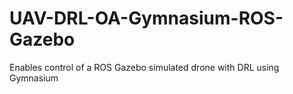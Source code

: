 # UAV-DRL-OA-Gymnasium-ROS-Gazebo
Enables control of a ROS Gazebo simulated drone with DRL using Gymnasium
